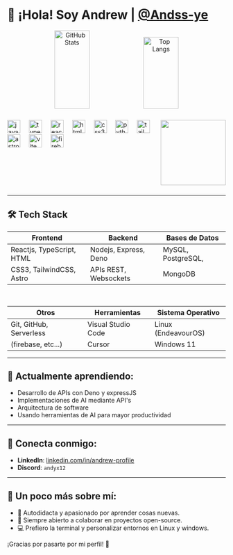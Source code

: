 # 👋 ¡Hola! Soy Andrew | [@Andss-ye](https://github.com/Andss-ye)

<div align="center">
  <img src="https://github-readme-stats.vercel.app/api?username=Andss-ye&show_icons=true&theme=radical" alt="GitHub Stats" width="40%" height="180">
  <img src="https://github-readme-stats.vercel.app/api/top-langs/?username=Andss-ye&layout=compact&theme=radical" alt="Top Langs" width="40%" height="165">
</div>

###

<img align="right" height="150" src="https://i.pinimg.com/564x/3f/3b/27/3f3b27369d49e67c3e594125f7b0468c.jpg"  />

###

<div align="left">
  <img src="https://cdn.jsdelivr.net/gh/devicons/devicon/icons/javascript/javascript-original.svg" height="30" alt="javascript logo"  />
  <img width="12" />
  <img src="https://cdn.jsdelivr.net/gh/devicons/devicon/icons/typescript/typescript-original.svg" height="30" alt="typescript logo"  />
  <img width="12" />
  <img src="https://cdn.jsdelivr.net/gh/devicons/devicon/icons/react/react-original.svg" height="30" alt="react logo"  />
  <img width="12" />
  <img src="https://cdn.jsdelivr.net/gh/devicons/devicon/icons/html5/html5-original.svg" height="30" alt="html5 logo"  />
  <img width="12" />
  <img src="https://cdn.jsdelivr.net/gh/devicons/devicon/icons/css3/css3-original.svg" height="30" alt="css3 logo"  />
  <img width="12" />
  <img src="https://cdn.jsdelivr.net/gh/devicons/devicon/icons/python/python-original.svg" height="30" alt="python logo"  />
  <img width="12" />
  <img src="https://cdn.simpleicons.org/tailwindcss/06B6D4" height="30" alt="tailwindcss logo"  />
  <img width="12" />
  <img src="https://cdn.simpleicons.org/astro/FF5D01" height="30" alt="astro logo"  />
  <img width="12" />
  <img src="https://skillicons.dev/icons?i=vite" height="30" alt="vite logo"  />
  <img width="12" />
  <img src="https://cdn.simpleicons.org/firebase/FFCA28" height="30" alt="firebase logo"  />
</div>

###

<br clear="both">

###
---
## 🛠️ Tech Stack

<div align="center">

<div align="center">

| **Frontend**                | **Backend**           | **Bases de Datos**      |
|-----------------------------|-----------------------|-------------------------|
| Reactjs, TypeScript, HTML  | Nodejs, Express, Deno | MySQL, PostgreSQL,      |
| CSS3, TailwindCSS, Astro    | APIs REST, Websockets | MongoDB                 |

</div>

<br>

<div align="center">

| **Otros**                   | **Herramientas**      | **Sistema Operativo**   |
|-----------------------------|-----------------------|-------------------------|
| Git, GitHub,  Serverless    | Visual Studio Code    | Linux (EndeavourOS)     |
| (firebase, etc...)          | Cursor                | Windows 11              |

</div>

</div>

---

## 🌱 Actualmente aprendiendo:
- Desarrollo de APIs con Deno y expressJS  
- Implementaciones de AI mediante API's
- Arquitectura de software
- Usando herramientas de AI para mayor productividad

---

## 💼 Conecta conmigo:
- **LinkedIn**: [linkedin.com/in/andrew-profile]([https://linkedin.com/in/andrew-profile](https://www.linkedin.com/in/andr%C3%A9s-rodriguez-499363211?lipi=urn%3Ali%3Apage%3Ad_flagship3_profile_view_base_contact_details%3BhUX2M0lmRWK9QT3AxaCKDA%3D%3D))  
- **Discord**: `andyx12`  

---

## 💬 Un poco más sobre mí:
- 🚀 Autodidacta y apasionado por aprender cosas nuevas.  
- 🤝 Siempre abierto a colaborar en proyectos open-source.
- 💻 Prefiero la terminal y personalizar entornos en Linux y windows.  

¡Gracias por pasarte por mi perfil! 🌟
